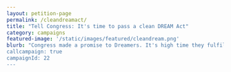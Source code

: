 ```yaml
---
layout: petition-page
permalink: /cleandreamact/
title: "Tell Congress: It's time to pass a clean DREAM Act"
category: campaigns
featured-image: '/static/images/featured/cleandream.png'
blurb: "Congress made a promise to Dreamers. It's high time they fulfill it.
callcampaign: true
campaignId: 22
---
```

<ul class="compact" id="phone-errors"></ul>

<link href='https://actionnetwork.org/css/style-embed-whitelabel.css' rel='stylesheet' type='text/css' /><script src='https://actionnetwork.org/widgets/v2/petition/tell-congress-pass-a-clean-dream-act?format=js&source=widget&style=full'></script><div id='can-petition-area-tell-congress-pass-a-clean-dream-act' style='width: 100%'><!-- this div is the target for our HTML insertion --></div>

<script>
      $(document).ready(function() {
	    $('#can-petition-area-tell-congress-pass-a-clean-dream-act').on('can_embed_loaded', function() {
	        document.getElementsByName("commit")[0].value = "Call Now";
	  	    $(".action_sidebar h4").text("Take Action");
	  	    var str = document.getElementsByClassName("action_status_running_total")[0].innerHTML;
	  	    var txt = str.replace("Signatures Collected", "Calls Completed");
		      document.getElementsByClassName("action_status_running_total")[0].innerHTML = txt;
	      });
      });
</script>
